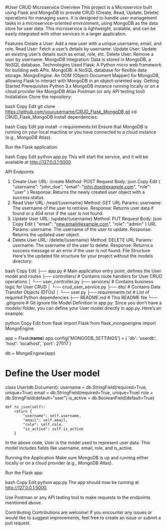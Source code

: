 #User CRUD Microservice
Overview
This project is a Microservice built using Flask and MongoDB to provide CRUD (Create, Read, Update, Delete) operations for managing users. It is designed to handle user management tasks in a microservice-oriented environment, using MongoDB as the data store for user data. This microservice is lightweight, scalable, and can be easily integrated with other services in a larger application.

Features
Create a User: Add a new user with a unique username, email, and role.
Read User: Fetch a user’s details by username.
Update User: Update an existing user’s details such as email, role, etc.
Delete User: Remove a user by username.
MongoDB Integration: Data is stored in MongoDB, a NoSQL database.
Technologies Used
Flask: A Python micro web framework for building web APIs.
MongoDB: A NoSQL database for flexible data storage.
MongoEngine: An ODM (Object-Document Mapper) for MongoDB, allowing Flask to interact with MongoDB in an object-oriented way.
Getting Started
Prerequisites
Python 3.x
MongoDB instance running locally or on a cloud provider like MongoDB Atlas
Postman (or any API testing tool)
Installation
Clone the repository:

bash
Copy
Edit
git clone https://github.com/yourusername/CRUD_Flask_MongoDB.git
cd CRUD_Flask_MongoDB
Install dependencies:

bash
Copy
Edit
pip install -r requirements.txt
Ensure that MongoDB is running on your local machine or you have connected to a cloud instance (e.g., MongoDB Atlas).

Run the Flask application:

bash
Copy
Edit
python app.py
This will start the service, and it will be available at http://127.0.0.1:5000.

API Endpoints
1. Create User
URL: /create
Method: POST
Request Body:
json
Copy
Edit
{
  "username": "john_doe",
  "email": "john.doe@example.com",
  "role": "user"
}
Response: Returns the newly created user object with a success status.
2. Read User
URL: /read/{username}
Method: GET
URL Params:
username: The username of the user to retrieve.
Response: Returns user data if found or a 404 error if the user is not found.
3. Update User
URL: /update/{username}
Method: PUT
Request Body:
json
Copy
Edit
{
  "email": "new.email@example.com",
  "role": "admin"
}
URL Params:
username: The username of the user to update.
Response: Returns the updated user object.
4. Delete User
URL: /delete/{username}
Method: DELETE
URL Params:
username: The username of the user to delete.
Response: Returns a success message or an error if the user is not found.
File Structure
Here's the updated file structure for your project without the models directory:

bash
Copy
Edit
├── app.py                 # Main application entry point, defines the User model and routes
├── controllers/           # Contains route handlers for User CRUD operations
│   └── user_controller.py
├── services/              # Contains business logic for User CRUD
│   └── crud_user_service.py
├── dto/                   # Contains Data Transfer Objects (DTOs)
│   └── user.py
├── requirements.txt       # List of required Python dependencies
├── README.md              # This README file
└── .gitignore             # Git ignore file
Model Definition in app.py:
Since you don’t have a models/ folder, you can define your User model directly in app.py. Here’s an example:

python
Copy
Edit
from flask import Flask
from flask_mongoengine import MongoEngine

app = Flask(__name__)
app.config['MONGODB_SETTINGS'] = {
    'db': 'userdb',
    'host': 'localhost',
    'port': 27017
}

db = MongoEngine(app)

# Define the User model
class User(db.Document):
    username = db.StringField(required=True, unique=True)
    email = db.StringField(required=True, unique=True)
    role = db.StringField(default="user")
    is_active = db.BooleanField(default=True)

    def to_json(self):
        return {
            "username": self.username,
            "email": self.email,
            "role": self.role,
            "is_active": self.is_active
        }
In the above code, User is the model used to represent user data. This model includes fields like username, email, role, and is_active.

Running the Application
Make sure MongoDB is up and running either locally or on a cloud provider (e.g., MongoDB Atlas).

Run the Flask app:

bash
Copy
Edit
python app.py
The app should now be running at http://127.0.0.1:5000.

Use Postman or any API testing tool to make requests to the endpoints mentioned above.

Contributing
Contributions are welcome! If you encounter any issues or would like to suggest improvements, feel free to create an issue or submit a pull request.
